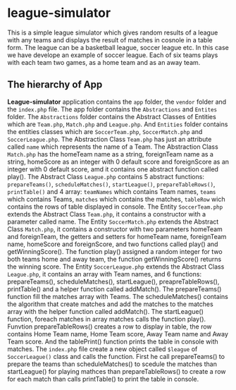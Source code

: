 # league-simulator

This is a simple league simulator which gives random results of a league with any teams and displays the result of matches in cosnole in a table form. The league can be a basketball league, soccer league etc. In this case we have develope an example of soccer league. Each of six teams plays with each team two games, as a home team and as an away team.

## The hierarchy of App

**League-simulator** application contains the `app` folder, the `vendor` folder and the `index.php` file. The app folder contains the `Abstractions` and `Entites` folder. The `Abstractions` folder contains the Abstract Classes of Entities which are `Team.php`, `Match.php` and `League.php`. And `Entities` folder contains the entities classes which are `SoccerTeam.php`, `SoccerMatch.php` and `SoccerLeague.php`. 
The Abstraction Class `Team.php` has just an attribute called `name` which represents the name of a Team. The Abstraction Class `Match.php` has the homeTeam name as a string, foreignTeam name as a string, homeScore as an integer with 0 default score and foreignScore as an integer with 0 default score, amd it contains one abstract function called play(). The Abstract Class `League.php` contains 5 abstract functions: `prepareTeams()`, `scheduleMatches()`, `startLeague()`, `prepareTableRows()`, `printTable()`  and 4 array: `teamNames` which contains Team names, `teams` which contains Teams, `matches` which contains the matches, `tableRow` wich contains the rows of table displayed in console.
The Entity `SoccerTeam.php` extends the Abstract Class `Team.php`, it contains a constructor with a parameter called name.
The Entity `SoccerMatch.php` extends the Abstract Class `Match.php`, it contains a constructor with two parameters homeTeam and foreignTeam, the getters and setters for homeTeam name, foreignTeam name, homeScore and foreignScore, and two functions called play() and getWinningScore(). The function play() assigned a random integer for two both teams home and away team, the function getWinningScore() returns the winning score.
The Entity `SoccerLeague.php` extends the Abstract Class `League.php`, it contains an array with Team names, and 6 functions: prepareTeams(), scheduleMatches(), startLeague(), preapreTableRows(), printTable() and a helper function called addMatch(). The prepareTeams() function fill the matches array with Teams. The scheduleMatches() contains the algorithm that create matches and add the matches to the matches array with the helper function called addMatch(). The startLeague() function, foreach matches in array matches calls the function play(). Funvtion prepareTableRows() creates a row to display in table, the row contains Home Team name, Home Team score, Away Team name and Away Team score. And the tablePrint() function prints the table in console with matches.
The `index.php` file create a new object called `$league` of `SoccerLeague()` class and calls the function. First he call prepareTeams() to prepare the teams than scheduleMatches() to scedule the matches than startLeague() for playing mathces than prepareTableRows() to create a row for each match than calls printTable() to print the table in console.




